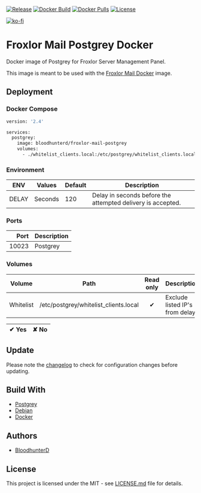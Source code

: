 [![Release](https://img.shields.io/github/v/release/bloodhunterd/froxlor-mail-postgrey-docker?include_prereleases&style=for-the-badge)](https://github.com/bloodhunterd/froxlor-mail-postgrey-docker/releases)
[![Docker Build](https://img.shields.io/github/workflow/status/bloodhunterd/froxlor-mail-postgrey-docker/Docker?style=for-the-badge&label=Docker%20Build)](https://github.com/bloodhunterd/froxlor-mail-postgrey-docker/actions?query=workflow%3ADocker)
[![Docker Pulls](https://img.shields.io/docker/pulls/bloodhunterd/froxlor-mail-postgrey?style=for-the-badge)](https://hub.docker.com/r/bloodhunterd/froxlor-mail-postgrey)
[![License](https://img.shields.io/github/license/bloodhunterd/froxlor-mail-postgrey-docker?style=for-the-badge)](https://github.com/bloodhunterd/froxlor-mail-postgrey-docker/blob/master/LICENSE)

[![ko-fi](https://www.ko-fi.com/img/githubbutton_sm.svg)](https://ko-fi.com/bloodhunterd)

# Froxlor Mail Postgrey Docker

Docker image of Postgrey for Froxlor Server Management Panel.

This image is meant to be used with the [Froxlor Mail Docker](https://github.com/bloodhunterd/froxlor-mail-docker) image.

## Deployment

### Docker Compose

```dockerfile
version: '2.4'

services:
  postgrey:
    image: bloodhunterd/froxlor-mail-postgrey
    volumes:
      - ./whitelist_clients.local:/etc/postgrey/whitelist_clients.local:ro
```

### Environment

| ENV | Values | Default | Description
| --- | ------- | ------- | -----------
| DELAY | Seconds | 120 | Delay in seconds before the attempted delivery is accepted.

### Ports

| Port | Description
| ---: | -----------
| 10023  | Postgrey

### Volumes

| Volume | Path | Read only | Description
| ------ | ---- | :-------: | -----------
| Whitelist | /etc/postgrey/whitelist_clients.local | &#10004; | Exclude listed IP's from delay. 

| &#10004; Yes | &#10008; No
| ------------ | -----------

## Update

Please note the [changelog](https://github.com/bloodhunterd/froxlor-mail-postgrey-docker/blob/master/CHANGELOG.md) to check for configuration changes before updating.

## Build With

* [Postgrey](https://postgrey.schweikert.ch/)
* [Debian](https://www.debian.org/)
* [Docker](https://www.docker.com/)

## Authors

* [BloodhunterD](https://github.com/bloodhunterd)

## License

This project is licensed under the MIT - see [LICENSE.md](https://github.com/bloodhunterd/froxlor-mail-postgrey-docker/blob/master/LICENSE) file for details.
